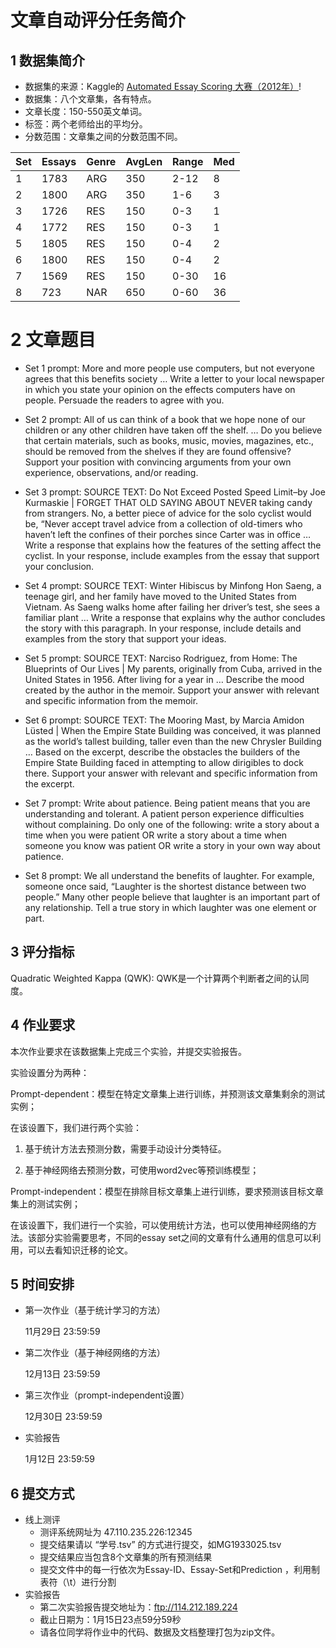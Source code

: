 # 文章自动评分任务简介

## 1 数据集简介
* 数据集的来源：Kaggle的 [Automated Essay Scoring 大赛（2012年）](https://www.kaggle.com/c/asap-aes/overview)!
* 数据集：八个文章集，各有特点。
* 文章长度：150-550英文单词。
* 标签：两个老师给出的平均分。
* 分数范围：文章集之间的分数范围不同。

| Set | Essays | Genre | AvgLen | Range | Med |
| ------ | ------ | ------ | ------ | ------ | ------ |
| 1 | 1783 | ARG | 350 | 2-12 | 8 |
| 2 | 1800 | ARG | 350 | 1-6 | 3 |
| 3 | 1726 | RES | 150 | 0-3 | 1 |
| 4 | 1772 | RES | 150 | 0-3 | 1 |
| 5 | 1805 | RES | 150 | 0-4 | 2 |
| 6 | 1800 | RES | 150 | 0-4 | 2 |
| 7 | 1569 | RES | 150 | 0-30 | 16 |
| 8 | 723 | NAR | 650 | 0-60 | 36 |


# 2 文章题目
* Set 1 prompt: More and more people use computers, but not everyone agrees that this benefits society … Write a letter to your local newspaper in which you state your opinion on the effects computers have on people. Persuade the readers to agree with you.

* Set 2 prompt: All of us can think of a book that we hope none of our children or any other children have taken off the shelf. … Do you believe that certain materials, such as books, music, movies, magazines, etc., should be removed from the shelves if they are found offensive? Support your position with convincing arguments from your own experience, observations, and/or reading.

* Set 3 prompt: SOURCE TEXT: Do Not Exceed Posted Speed Limit–by Joe Kurmaskie | FORGET THAT OLD SAYING ABOUT NEVER taking candy from strangers. No, a better piece of advice for the solo cyclist would be, “Never accept travel advice from a collection of old-timers who haven’t left the confines of their porches since Carter was in office … Write a response that explains how the features of the setting affect the cyclist. In your response, include examples from the essay that support your conclusion.

* Set 4 prompt: SOURCE TEXT: Winter Hibiscus by Minfong Hon Saeng, a teenage girl, and her family have moved to the United States from Vietnam. As Saeng walks home after failing her driver’s test, she sees a familiar plant … Write a response that explains why the author concludes the story with this paragraph. In your response, include details and examples from the story that support your ideas.

* Set 5 prompt: SOURCE TEXT: Narciso Rodriguez, from Home: The Blueprints of Our Lives | My parents, originally from Cuba, arrived in the United States in 1956. After living for a year in … Describe the mood created by the author in the memoir. Support your answer with relevant and specific information from the memoir.

* Set 6 prompt: SOURCE TEXT: The Mooring Mast, by Marcia Amidon Lüsted | When the Empire State Building was conceived, it was planned as the world’s tallest building, taller even than the new Chrysler Building … Based on the excerpt, describe the obstacles the builders of the Empire State Building faced in attempting to allow dirigibles to dock there. Support your answer with relevant and specific information from the excerpt.

* Set 7 prompt: Write about patience. Being patient means that you are understanding and tolerant. A patient person experience difficulties without complaining. Do only one of the following: write a story about a time when you were patient OR write a story about a time when someone you know was patient OR write a story in your own way about patience.

* Set 8 prompt: We all understand the benefits of laughter. For example, someone once said, “Laughter is the shortest distance between two people.” Many other people believe that laughter is an important part of any relationship. Tell a true story in which laughter was one element or part.

## 3 评分指标
Quadratic Weighted Kappa (QWK): QWK是一个计算两个判断者之间的认同度。


## 4 作业要求
本次作业要求在该数据集上完成三个实验，并提交实验报告。

实验设置分为两种：

Prompt-dependent：模型在特定文章集上进行训练，并预测该文章集剩余的测试实例；

在该设置下，我们进行两个实验：

1. 基于统计方法去预测分数，需要手动设计分类特征。

2. 基于神经网络去预测分数，可使用word2vec等预训练模型；

Prompt-independent：模型在排除目标文章集上进行训练，要求预测该目标文章集上的测试实例；

在该设置下，我们进行一个实验，可以使用统计方法，也可以使用神经网络的方法。该部分实验需要思考，不同的essay set之间的文章有什么通用的信息可以利用，可以去看知识迁移的论文。

## 5 时间安排
* 第一次作业（基于统计学习的方法）

    11月29日 23:59:59
* 第二次作业（基于神经网络的方法）

    12月13日 23:59:59
* 第三次作业（prompt-independent设置）

    12月30日 23:59:59
* 实验报告

    1月12日 23:59:59
    
    
## 6 提交方式
* 线上测评
    * 测评系统网址为 47.110.235.226:12345
    * 提交结果请以 “学号.tsv” 的方式进行提交，如MG1933025.tsv
    * 提交结果应当包含8个文章集的所有预测结果
    * 提交文件中的每一行依次为Essay-ID、Essay-Set和Prediction ，利用制表符（\t）进行分割
* 实验报告
    * 第二次实验报告提交地址为：ftp://114.212.189.224
    * 截止日期为：1月15日23点59分59秒
    * 请各位同学将作业中的代码、数据及文档整理打包为zip文件。
